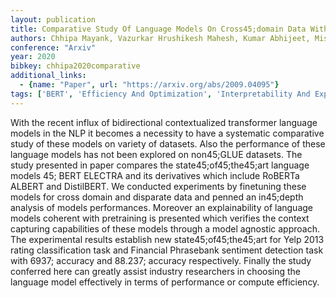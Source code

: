 ```yaml
---
layout: publication
title: Comparative Study Of Language Models On Cross45;domain Data With Model Agnostic Explainability
authors: Chhipa Mayank, Vazurkar Hrushikesh Mahesh, Kumar Abhijeet, Mishra Mridul
conference: "Arxiv"
year: 2020
bibkey: chhipa2020comparative
additional_links:
  - {name: "Paper", url: "https://arxiv.org/abs/2009.04095"}
tags: ['BERT', 'Efficiency And Optimization', 'Interpretability And Explainability', 'Model Architecture', 'Pretraining Methods', 'Training Techniques', 'Transformer']
---
```

With the recent influx of bidirectional contextualized transformer language models in the NLP it becomes a necessity to have a systematic comparative study of these models on variety of datasets. Also the performance of these language models has not been explored on non45;GLUE datasets. The study presented in paper compares the state45;of45;the45;art language models 45; BERT ELECTRA and its derivatives which include RoBERTa ALBERT and DistilBERT. We conducted experiments by finetuning these models for cross domain and disparate data and penned an in45;depth analysis of models performances. Moreover an explainability of language models coherent with pretraining is presented which verifies the context capturing capabilities of these models through a model agnostic approach. The experimental results establish new state45;of45;the45;art for Yelp 2013 rating classification task and Financial Phrasebank sentiment detection task with 6937; accuracy and 88.237; accuracy respectively. Finally the study conferred here can greatly assist industry researchers in choosing the language model effectively in terms of performance or compute efficiency.
